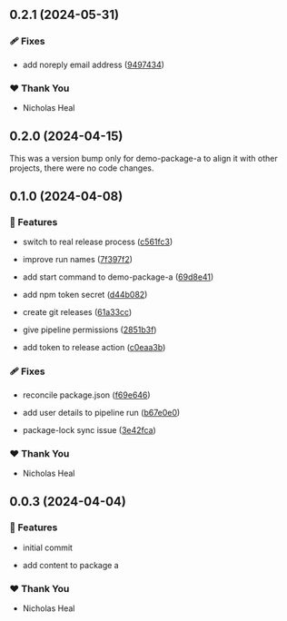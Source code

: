## 0.2.1 (2024-05-31)


### 🩹 Fixes

- add noreply email address ([9497434](https://github.com/nickheal/mono-demo/commit/9497434))


### ❤️  Thank You

- Nicholas Heal

## 0.2.0 (2024-04-15)

This was a version bump only for demo-package-a to align it with other projects, there were no code changes.

## 0.1.0 (2024-04-08)


### 🚀 Features

- switch to real release process ([c561fc3](https://github.com/nickheal/mono-demo/commit/c561fc3))

- improve run names ([7f397f2](https://github.com/nickheal/mono-demo/commit/7f397f2))

- add start command to demo-package-a ([69d8e41](https://github.com/nickheal/mono-demo/commit/69d8e41))

- add npm token secret ([d44b082](https://github.com/nickheal/mono-demo/commit/d44b082))

- create git releases ([61a33cc](https://github.com/nickheal/mono-demo/commit/61a33cc))

- give pipeline permissions ([2851b3f](https://github.com/nickheal/mono-demo/commit/2851b3f))

- add token to release action ([c0eaa3b](https://github.com/nickheal/mono-demo/commit/c0eaa3b))


### 🩹 Fixes

- reconcile package.json ([f69e646](https://github.com/nickheal/mono-demo/commit/f69e646))

- add user details to pipeline run ([b67e0e0](https://github.com/nickheal/mono-demo/commit/b67e0e0))

- package-lock sync issue ([3e42fca](https://github.com/nickheal/mono-demo/commit/3e42fca))


### ❤️  Thank You

- Nicholas Heal

## 0.0.3 (2024-04-04)


### 🚀 Features

- initial commit

- add content to package a


### ❤️  Thank You

- Nicholas Heal